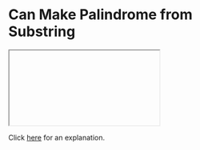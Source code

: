 # Can Make Palindrome from Substring 

<iframe></iframe>

Click [here](Explanation.md) for an explanation.

